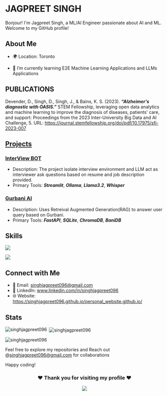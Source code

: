 # JAGPREET SINGH

Bonjour! I'm Jagpreet Singh, a ML/AI Engineer passionate about AI and ML. Welcome to my GitHub profile!

## About Me

- 🌍 Location: Toronto

- 🌱 I’m currently learning E2E Machine Learning Applications and LLMs Applications

<!--## My Interests

- 🚀 [Interest 1]
- 💻 [Interest 2]
- 📚 [Interest 3] -->

## PUBLICATIONS

Devender, D., Singh, D., Singh, J., & Bains, K. S. (2023). ***“Alzheimer's diagnostic with OASIS.”*** STEM Fellowship, leveraging open data analytics and machine learning to improve the diagnosis of diseases, patients' care, and support: Proceedings from the 2023 Inter-University Big Data and AI Challenge, 5. URL: https://journal.stemfellowship.org/doi/pdf/10.17975/sfj-2023-007



## [Projects](https://github.com/SinghJagpreet096/projects)

### [InterView BOT](https://github.com/SinghJagpreet096/InterviewBot)

- Description: The project isolate interview environment and LLM act as interviewer ask questions based on resume and job description provided.
- Primary Tools: ***Streamlit***, ***Ollama***, ***Llama3.2***, ***Whisper***

### [Gurbani AI](https://github.com/SinghJagpreet096/Gurbani_Darpan)
- Description: Uses Retreival Augmented Generation(RAG) to answer user query based on Gurbani.
- Primary Tools: ***FastAPI***, ***SQLite***, ***ChromaDB***, ***BaniDB***
<!-- - Demo: [Link to the project demo, if applicable]-->

## Skills
![](https://skillicons.dev/icons?i=python,mysql,flask,gcp)

![](https://skillicons.dev/icons?i=matlab,git,ai,github,vscode)






## Connect with Me

- 📧 Email: singhjagpreet096@gmail.com  
- 🔗 LinkedIn: www.linkedin.com/in/singhjagpreet096
- 🌐 Website: https://singhjagpreet096.github.io/personal_website.github.io/

## Stats


<p><img align="left" src="https://github-readme-stats.vercel.app/api/top-langs?username=singhjagpreet096&show_icons=true&locale=en&layout=compact" alt="singhjagpreet096" /></p>

<p>&nbsp;<img align="center" src="https://github-readme-stats.vercel.app/api?username=singhjagpreet096&show_icons=true&locale=en" alt="singhjagpreet096" /></p>

<p><img align="center" src="https://github-readme-streak-stats.herokuapp.com/?user=singhjagpreet096&" alt="singhjagpreet096" /></p>


Feel free to explore my repositories and Reach out @singhjagpreet096@gmail.com for collaborations

Happy coding! 

<div align="center">

### ❤ Thank you for visiting my profile ❤
![](https://komarev.com/ghpvc/?username=singhjagpreet096)


</div>

